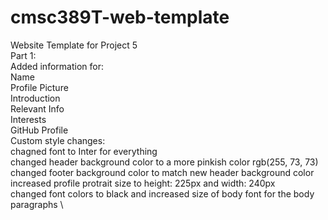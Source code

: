 # cmsc389T-web-template

Website Template for Project 5 \
Part 1: \
    Added information for: \
        Name \
        Profile Picture \
        Introduction \
        Relevant Info \
        Interests \
        GitHub Profile \
    Custom style changes: \
        chagned font to Inter for everything \
        changed header background color to a more pinkish color rgb(255, 73, 73) \
        changed footer background color to match new header background color \
        increased profile protrait size to height: 225px and width: 240px \
        changed font colors to black and increased size of body font for the body paragraphs \
        

